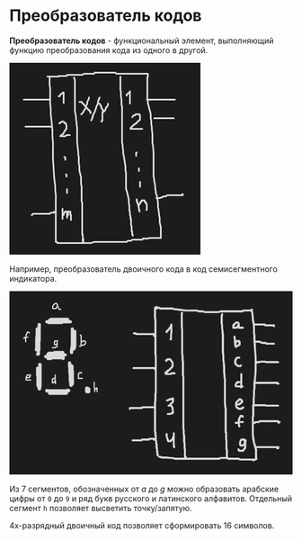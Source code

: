 # Преобразователь кодов

**Преобразователь кодов** - функциональный элемент, выполняющий функцию преобразования кода из одного в другой.

![Pasted image 20240216093107.png](../../Pasted%20image%2020240216093107.png#)

Например, преобразователь двоичного кода в код семисегментного индикатора.

![Pasted image 20240216093721.png](../../Pasted%20image%2020240216093721.png#)

Из 7 сегментов, обозначенных от $a$ до $g$ можно образовать арабские цифры от `0` до `9` и ряд букв русского и латинского алфавитов. Отдельный сегмент `h` позволяет высветить точку/запятую.

4х-разрядный двоичный код позволяет сформировать 16 символов.